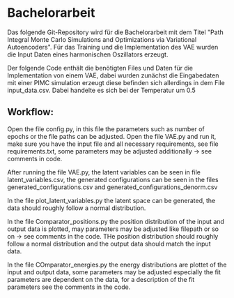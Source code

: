 # Bachelorarbeit
Das folgende Git-Repository wird für die Bachelorarbeit mit dem Titel "Path Integral Monte Carlo Simulations and Optimizations via Variational Autoencoders". Für das Training und die Implementation des VAE wurden die Input Daten eines harmonischen Oszillators erzeugt.

Der folgende Code enthält die benötigten Files und Daten für die Implementation von einem VAE, dabei wurden zunächst die Eingabedaten mit einer PIMC simulation erzeugt diese befinden sich allerdings in dem File input\_data.csv. Dabei handelte es sich bei der Temperatur um 0.5 


## Workflow:

Open the file config.py, in this file the parameters such as number of epochs or the file paths can be adjusted.
Open the file VAE.py and run it, make sure you have the input file and all necessary requirements, see file requirements.txt, some parameters may be adjusted additionally -> see comments in code.

After running the file VAE.py, the latent variables can be seen in file latent\_variables.csv, the generated configurations can be seen in the files generated\_configurations.csv and generated\_configurations\_denorm.csv

In the file plot\_latent\_variables.py the latent space can be generated, the data should roughly follow a normal distribution.

In the file Comparator\_positions.py the position distribution of the input and output data is plotted, may parameters may be adjusted like filepath or so on -> see comments in the code. THe position distribution should roughly follow a normal distribution and the output data should match the input data.

In the file COmparator\_energies.py the energy distributions are plottet of the input and output data, some parameters may be adjusted especially the fit parameters are dependent on the data, for a description of the fit parameters see the comments in the code. 

